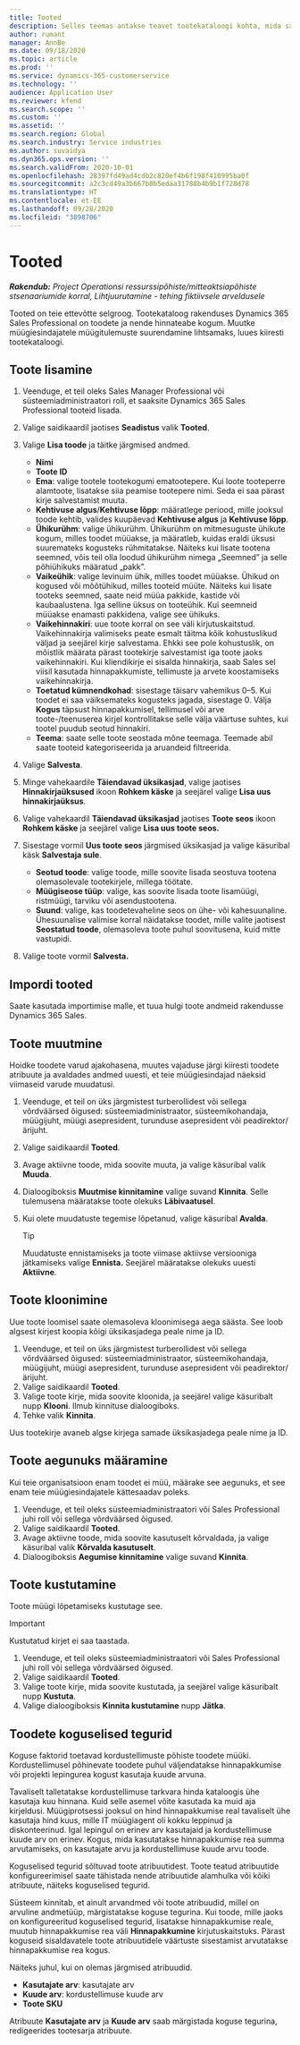 ```yaml
---
title: Tooted
description: Selles teemas antakse teavet tootekataloogi kohta, mida saate kasutada klientidele teie ettevõtte pakutavate toodete ja hinnakujunduse kohta info jagamiseks.
author: rumant
manager: AnnBe
ms.date: 09/18/2020
ms.topic: article
ms.prod: ''
ms.service: dynamics-365-customerservice
ms.technology: ''
audience: Application User
ms.reviewer: kfend
ms.search.scope: ''
ms.custom: ''
ms.assetid: ''
ms.search.region: Global
ms.search.industry: Service industries
ms.author: suvaidya
ms.dyn365.ops.version: ''
ms.search.validFrom: 2020-10-01
ms.openlocfilehash: 28397fd49ad4cdb2c820ef4b6f198f410995ba0f
ms.sourcegitcommit: a2c3cd49a3b667b8b5edaa31788b4b9b1f728d78
ms.translationtype: HT
ms.contentlocale: et-EE
ms.lasthandoff: 09/28/2020
ms.locfileid: "3898706"
---
```

# <a name="products"></a>Tooted

_**Rakendub:** Project Operationsi ressurssipõhiste/mitteaktsiapõhiste stsenaariumide korral,  Lihtjuurutamine - tehing fiktiivsele arveldusele_

Tooted on teie ettevõtte selgroog. Tootekataloog rakenduses Dynamics 365 Sales Professional on toodete ja nende hinnateabe kogum. Muutke müügiesindajatele müügitulemuste suurendamine lihtsamaks, luues kiiresti tootekataloogi.

## <a name="add-a-product"></a>Toote lisamine

1.  Veenduge, et teil oleks Sales Manager Professional või süsteemiadministraatori roll, et saaksite Dynamics 365 Sales Professional tooteid lisada.
2.  Valige saidikaardil jaotises **Seadistus** valik **Tooted**.
3.  Valige **Lisa toode** ja täitke järgmised andmed.

    -  **Nimi**
    -  **Toote ID**
    -  **Ema**: valige tootele tootekogumi ematootepere. Kui loote tooteperre alamtoote, lisatakse siia peamise tootepere nimi. Seda ei saa pärast kirje salvestamist muuta.
    -  **Kehtivuse algus**/**Kehtivuse lõpp**: määratlege periood, mille jooksul toode kehtib, valides kuupäevad **Kehtivuse algus** ja **Kehtivuse lõpp**.
    -  **Ühikurühm**: valige ühikurühm. Ühikurühm on mitmesuguste ühikute kogum, milles toodet müüakse, ja määratleb, kuidas eraldi üksusi suuremateks kogusteks rühmitatakse. Näiteks kui lisate tootena seemned, võis teil olla loodud ühikurühm nimega „Seemned” ja selle põhiühikuks määratud „pakk”.
    -  **Vaikeühik**: valige levinuim ühik, milles toodet müüakse. Ühikud on kogused või mõõtühikud, milles tooteid müüte. Näiteks kui lisate tooteks seemned, saate neid müüa pakkide, kastide või kaubaalustena. Iga selline üksus on tooteühik. Kui seemneid müüakse enamasti pakkidena, valige see ühikuks.
    -  **Vaikehinnakiri**: uue toote korral on see väli kirjutuskaitstud. Vaikehinnakirja valimiseks peate esmalt täitma kõik kohustuslikud väljad ja seejärel kirje salvestama. Ehkki see pole kohustuslik, on mõistlik määrata pärast tootekirje salvestamist iga toote jaoks vaikehinnakiri. Kui kliendikirje ei sisalda hinnakirja, saab Sales sel viisil kasutada hinnapakkumiste, tellimuste ja arvete koostamiseks vaikehinnakirja.
    -  **Toetatud kümnendkohad**: sisestage täisarv vahemikus 0–5. Kui toodet ei saa väiksemateks kogusteks jagada, sisestage 0. Välja **Kogus** täpsust hinnapakkumisel, tellimusel või arve toote-/teenuserea kirjel kontrollitakse selle välja väärtuse suhtes, kui tootel puudub seotud hinnakiri.
    -  **Teema**: saate selle toote seostada mõne teemaga. Teemade abil saate tooteid kategoriseerida ja aruandeid filtreerida.

4.  Valige **Salvesta**.
5.  Minge vahekaardile **Täiendavad üksikasjad**, valige jaotises **Hinnakirjaüksused** ikoon **Rohkem käske** ja seejärel valige **Lisa uus hinnakirjaüksus**.
7.  Valige vahekaardil **Täiendavad üksikasjad** jaotises **Toote seos** ikoon **Rohkem käske** ja seejärel valige **Lisa uus toote seos.**
8.  Sisestage vormil **Uus toote seos** järgmised üksikasjad ja valige käsuribal käsk **Salvestaja sule**.

    -   **Seotud toode**: valige toode, mille soovite lisada seostuva tootena olemasolevale tootekirjele, millega töötate.
    -   **Müügiseose tüüp**: valige, kas soovite lisada toote lisamüügi, ristmüügi, tarviku või asendustootena.
    -   **Suund**: valige, kas toodetevaheline seos on ühe- või kahesuunaline. Ühesuunalise valimise korral näidatakse toodet, mille valite jaotisest **Seostatud toode**, olemasoleva toote puhul soovitusena, kuid mitte vastupidi.

9.  Valige toote vormil **Salvesta.**

## <a name="import-products"></a>Impordi tooted

Saate kasutada importimise malle, et tuua hulgi toote andmeid rakendusse Dynamics 365 Sales.

## <a name="revise-a-product"></a>Toote muutmine

Hoidke toodete varud ajakohasena, muutes vajaduse järgi kiiresti toodete atribuute ja avaldades andmed uuesti, et teie müügiesindajad näeksid viimaseid varude muudatusi.

1.  Veenduge, et teil on üks järgmistest turberollidest või sellega võrdväärsed õigused: süsteemiadministraator, süsteemikohandaja, müügijuht, müügi asepresident, turunduse asepresident või peadirektor/ärijuht.
2.  Valige saidikaardil **Tooted**.
3.  Avage aktiivne toode, mida soovite muuta, ja valige käsuribal valik **Muuda**.
4.  Dialoogiboksis **Muutmise kinnitamine** valige suvand **Kinnita**. Selle tulemusena määratakse toote olekuks **Läbivaatusel**.
5.  Kui olete muudatuste tegemise lõpetanud, valige käsuribal **Avalda**.

    > [!TIP]
    > Muudatuste ennistamiseks ja toote viimase aktiivse versiooniga jätkamiseks valige **Ennista.** Seejärel määratakse olekuks uuesti **Aktiivne**.

## <a name="clone-a-product"></a>Toote kloonimine 

Uue toote loomisel saate olemasoleva kloonimisega aega säästa. See loob algsest kirjest koopia kõigi üksikasjadega peale nime ja ID.

1.  Veenduge, et teil on üks järgmistest turberollidest või sellega võrdväärsed õigused: süsteemiadministraator, süsteemikohandaja, müügijuht, müügi asepresident, turunduse asepresident või peadirektor/ärijuht.
2.  Valige saidikaardil **Tooted**.
3.  Valige toote kirje, mida soovite kloonida, ja seejärel valige käsuribalt nupp **Klooni**. Ilmub kinnituse dialoogiboks.
4.  Tehke valik **Kinnita**.

Uus tootekirje avaneb algse kirjega samade üksikasjadega peale nime ja ID.

## <a name="retire-a-product"></a>Toote aegunuks määramine 

Kui teie organisatsioon enam toodet ei müü, määrake see aegunuks, et see enam teie müügiesindajatele kättesaadav poleks.

1.  Veenduge, et teil oleks süsteemiadministraatori või Sales Professional juhi roll või sellega võrdväärsed õigused.
2.  Valige saidikaardil **Tooted**.
3.  Avage aktiivne toode, mida soovite kasutuselt kõrvaldada, ja valige käsuribal valik **Kõrvalda kasutuselt**.
4.  Dialoogiboksis **Aegumise kinnitamine** valige suvand **Kinnita**.


## <a name="delete-a-product"></a>Toote kustutamine

Toote müügi lõpetamiseks kustutage see.

> [!IMPORTANT]
> Kustutatud kirjet ei saa taastada.

1.  Veenduge, et teil oleks süsteemiadministraatori või Sales Professional juhi roll või sellega võrdväärsed õigused.
2.  Valige saidikaardil **Tooted**.
3.  Valige toote kirje, mida soovite kustutada, ja seejärel valige käsuribalt nupp **Kustuta**.
4.  Valige dialoogiboksis **Kinnita kustutamine** nupp **Jätka**.
 
 ## <a name="quantity-factors-for-products"></a>Toodete koguselised tegurid

Koguse faktorid toetavad kordustellimuste põhiste toodete müüki. Kordustellimusel põhinevate toodete puhul väljendatakse hinnapakkumise või projekti lepingurea kogust kasutaja kuude arvuna.

Tavaliselt talletatakse kordustellimuse tarkvara hinda kataloogis ühe kasutaja kuu hinnana. Kuid selle asemel võite kasutada ka muid aja kirjeldusi. Müügiprotsessi jooksul on hind hinnapakkumise real tavaliselt ühe kasutaja hind kuus, mille IT müügiagent oli kokku leppinud ja diskonteerinud. Igal lepingul on erinev arv kasutajaid ja kordustellimuse kuude arv on erinev. Kogus, mida kasutatakse hinnapakkumise rea summa arvutamiseks, on kasutajate arvu ja kordustellimuse kuude arvu toode.

Koguselised tegurid sõltuvad toote atribuutidest. Toote teatud atribuutide konfigureerimisel saate tähistada nende atribuutide alamhulka või kõiki atribuute, näiteks koguselised tegurid.

Süsteem kinnitab, et ainult arvandmed või toote atribuudid, millel on arvuline andmetüüp, märgistatakse koguse tegurina. Kui toode, mille jaoks on konfigureeritud koguselised tegurid, lisatakse hinnapakkumise reale, muutub  hinnapakkumise rea väli **Hinnapakkumine** kirjutuskaitstuks. Pärast koguseid sisaldavatele toote atribuutidele väärtuste sisestamist arvutatakse hinnapakkumise rea kogus.

Näiteks juhul, kui on olemas järgmised atribuudid. 

- **Kasutajate arv**: kasutajate arv 
- **Kuude arv**: kordustellimuse kuude arv
- **Toote SKU** 

Atribuute **Kasutajate arv** ja **Kuude arv** saab märgistada koguse tegurina, redigeerides tootesarja atribuute. 
